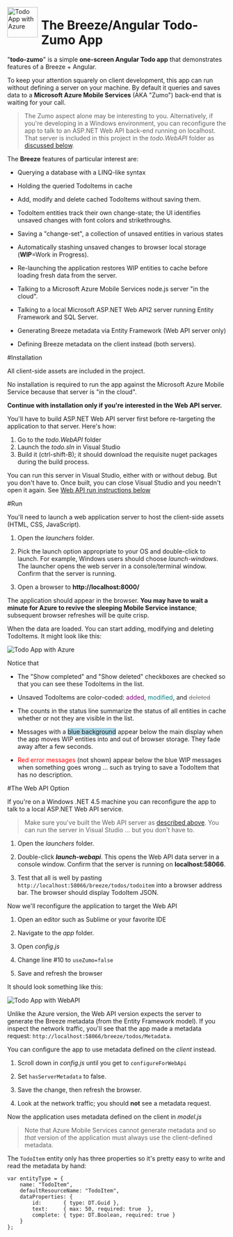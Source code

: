 <img src="http://www.breezejs.com/sites/all/images/BreezeZumo.png" alt="Todo App with Azure" style="float:left; height:70px; margin-right: 8px;"/><h1>The Breeze/Angular Todo-Zumo App</h1>

"**todo-zumo**" is a simple **one-screen Angular Todo app**  that demonstrates features of a Breeze + Angular.

To keep your attention squarely on client development, this app can run without defining a server on your machine. By default it queries and saves data to a **Microsoft Azure Mobile Services** (AKA "Zumo") back-end that is waiting for your call.

>The Zumo aspect alone may be interesting to you. Alternatively, if you're developing in a Windows environment, you can reconfigure the app to talk to an ASP.NET Web API back-end running on localhost. That server is included in this project in the *todo.WebAPI* folder as [discussed below](#buildWebAPI).

The **Breeze** features of particular interest are:

* Querying a database with a LINQ-like syntax

* Holding the queried TodoItems in cache

* Add, modify and delete cached TodoItems without saving them. 

* TodoItem entities track their own change-state; the UI identifies unsaved changes with font colors and strikethroughs.

* Saving a "change-set", a collection of unsaved entities in various states 

* Automatically stashing unsaved changes to browser local storage (**WIP**=Work in Progress). 

* Re-launching the application restores WIP entities to cache before loading fresh data from the server.

* Talking to a Microsoft Azure Mobile Services node.js server "in the cloud". 

* Talking to a local Microsoft ASP.NET Web API2 server running Entity Framework and SQL Server.

* Generating Breeze metadata via Entity Framework (Web API server only)

* Defining Breeze metadata on the client instead (both servers).

#Installation


All client-side assets are included in the project.

No installation is required to run the app against the Microsoft Azure Mobile Service because that server is "in the cloud".

**Continue with installation only if you're interested in the Web API server.**

<a name="buildWebAPI"></a>
You'll have to build ASP.NET Web API server first before re-targeting the application to that server. Here's how:

1. Go to the *todo.WebAPI* folder
2. Launch the *todo.sln* in Visual Studio
3. Build it (ctrl-shift-B); it should download the requisite nuget packages during the build process.

You can run this server in Visual Studio, either with or without debug. But you don't have to. Once built, you can close Visual Studio and you needn't open it again. See [Web API run instructions below](#runWebAPI)

#Run

You'll need to launch a web application server to host the client-side assets (HTML, CSS, JavaScript).

1. Open the *launchers* folder.

1. Pick the launch option appropriate to your OS and double-click to launch. For example, Windows users should choose *launch-windows*. The launcher opens the web server in a console/terminal window. Confirm that the server is running.

1. Open a browser to **http://localhost:8000/**

The application should appear in the browser. **You may have to wait a minute for Azure to revive the sleeping Mobile Service instance**; subsequent browser refreshes will be quite crisp.

When the data are loaded. You can start adding, modifying and deleting TodoItems. It might look like this:

![Todo App with Azure](http://www.breezejs.com/sites/all/images/Todo-Zumo.png)

Notice that

* The "Show completed" and "Show deleted" checkboxes are checked so that you can see these TodoItems in the list.

* Unsaved TodoItems are color-coded: <span style="color:purple;">added</span>, <span style="color:teal;">modified</span>, and <span style="color:gray; text-decoration:line-through;">deleted</span>

* The counts in the status line summarize the status of all entities in cache whether or not they are visible in the list.

* Messages with a <span style="background:lightblue;">blue background</span> appear below the main display when the app moves WIP entities into and out of browser storage. They fade away after a few seconds.

* <span style="color:red;">Red error messages</span> (not shown) appear below the blue WIP messages when something goes wrong ... such as trying to save a TodoItem that has no description.

<a name="runWebAPI"></a>
#The Web API Option

If you're on a Windows .NET 4.5 machine you can reconfigure the app to talk to a local ASP.NET Web API service.

>Make sure you've built the Web API server as [described above](#buildWebAPI).
You can run the server in Visual Studio ... but you don't have to.

1. Open the *launchers* folder.

1. Double-click ***launch-webapi***. This opens the Web API data server in a console window. Confirm that the server is running on **localhost:58066**.

1. Test that all is well by pasting `http://localhost:58066/breeze/todos/todoitem` into a browser address bar. The browser should display TodoItem JSON.

Now we'll reconfigure the application to target the Web API

1. Open an editor such as Sublime or your favorite IDE

1. Navigate to the *app* folder.

1. Open *config.js*

1. Change line #10 to `useZumo=false`

1. Save and refresh the browser

It should look something like this:

![Todo App with WebAPI](http://www.breezejs.com/sites/all/images/Todo-WebAPI.png)

Unlike the Azure version, the Web API version expects the server to generate the Breeze metadata (from the Entity Framework model). If you inspect the network traffic, you'll see that the app made a metadata request: `http://localhost:58066/breeze/todos/Metadata`.

You can configure the app to use metadata defined on the *client* instead. 

1. Scroll down in *config.js* until you get to `configureForWebApi`

1. Set `hasServerMetadata` to false.

1. Save the change, then refresh the browser.

1. Look at the network traffic; you should **not** see a metadata request.

Now the application uses metadata defined on the client in *model.js* 

>Note that Azure Mobile Services cannot generate metadata and so *that* version of the application must always use the client-defined metadata.

The `TodoItem` entity only has three properties so it's pretty easy to write and read the metadata by hand:

    var entityType = {
        name: "TodoItem",
        defaultResourceName: "TodoItem",
        dataProperties: {
            id:       { type: DT.Guid },
            text:     { max: 50, required: true  },
            complete: { type: DT.Boolean, required: true }
        }
    };